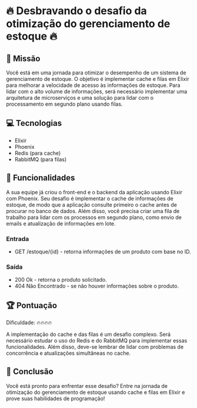 # 🔥 Desbravando o desafio da otimização do gerenciamento de estoque 🔥

## 🎯 Missão

Você está em uma jornada para otimizar o desempenho de um sistema de gerenciamento de estoque. O objetivo é implementar cache e filas em Elixir para melhorar a velocidade de acesso às informações de estoque. Para lidar com o alto volume de informações, será necessário implementar uma arquitetura de microserviços e uma solução para lidar com o processamento em segundo plano usando filas.

## 💻 Tecnologias

- Elixir
- Phoenix
- Redis (para cache)
- RabbitMQ (para filas)

## 🔆 Funcionalidades

A sua equipe já criou o front-end e o backend da aplicação usando Elixir com Phoenix. Seu desafio é implementar o cache de informações de estoque, de modo que a aplicação consulte primeiro o cache antes de procurar no banco de dados. Além disso, você precisa criar uma fila de trabalho para lidar com os processos em segundo plano, como envio de emails e atualização de informações em lote.

### Entrada

- GET /estoque/{id} - retorna informações de um produto com base no ID.

### Saída

- 200 Ok - retorna o produto solicitado.
- 404 Não Encontrado - se não houver informações sobre o produto.

## 🏆 Pontuação

Dificuldade: 🔥🔥🔥🔥

A implementação do cache e das filas é um desafio complexo. Será necessário estudar o uso do Redis e do RabbitMQ para implementar essas funcionalidades. Além disso, deve-se lembrar de lidar com problemas de concorrência e atualizações simultâneas no cache.

## 🚀 Conclusão

Você está pronto para enfrentar esse desafio? Entre na jornada de otimização do gerenciamento de estoque usando cache e filas em Elixir e prove suas habilidades de programação!
